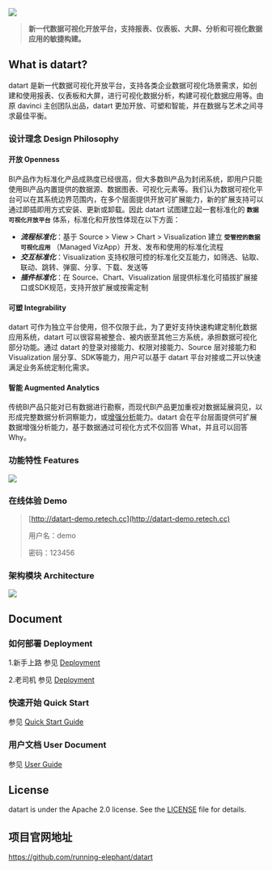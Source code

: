 ![](https://running-elephant.github.io/datart-docs/images/about/logo_with_text.jpg)
> **新一代数据可视化开放平台，支持报表、仪表板、大屏、分析和可视化数据应用的敏捷构建。**

## What is datart?
datart 是新一代数据可视化开放平台，支持各类企业数据可视化场景需求，如创建和使用报表、仪表板和大屏，进行可视化数据分析，构建可视化数据应用等。由原 davinci 主创团队出品，datart 更加开放、可塑和智能，并在数据与艺术之间寻求最佳平衡。

### 设计理念 Design Philosophy
#### **开放 Openness**
BI产品作为标准化产品成熟度已经很高，但大多数BI产品为封闭系统，即用户只能使用BI产品内置提供的数据源、数据图表、可视化元素等。我们认为数据可视化平台可以在其系统边界范围内，在多个层面提供开放可扩展能力，新的扩展支持可以通过即插即用方式安装、更新或卸载。因此 datart 试图建立起一套标准化的 **`数据可视化开放平台`** 体系，标准化和开放性体现在以下方面：
* ***流程标准化***：基于 Source > View > Chart > Visualization 建立 **`受管控的数据可视化应用`** （Managed VizApp）开发、发布和使用的标准化流程
* ***交互标准化***：Visualization 支持权限可控的标准化交互能力，如筛选、钻取、联动、跳转、弹窗、分享、下载、发送等
* ***插件标准化***：在 Source、Chart、Visualization 层提供标准化可插拔扩展接口或SDK规范，支持开放扩展或按需定制

#### **可塑 Integrability**
datart 可作为独立平台使用，但不仅限于此，为了更好支持快速构建定制化数据应用系统，datart 可以很容易被整合、被内嵌至其他三方系统，承担数据可视化部分功能。通过 datart 的登录对接能力、权限对接能力、Source 层对接能力和 Visualization 层分享、SDK等能力，用户可以基于 datart 平台对接或二开以快速满足业务系统定制化需求。

#### **智能 Augmented Analytics**
传统BI产品只能对已有数据进行勘察，而现代BI产品更加重视对数据延展洞见，以形成完整数据分析洞察能力，或[增强分析](https://www.gartner.com/en/information-technology/glossary/augmented-analytics)能力。datart 会在平台层面提供可扩展数据增强分析能力，基于数据通过可视化方式不仅回答 What，并且可以回答 Why。

### 功能特性 Features
![](https://running-elephant.github.io/datart-docs/images/about/datart-vs-davinci.png)

### 在线体验 Demo
> [http://datart-demo.retech.cc](http://datart-demo.retech.cc)
>
> 用户名：demo
>
> 密码：123456

### 架构模块 Architecture
![](https://running-elephant.github.io/datart-docs/images/about/architecture.png)

## Document
### 如何部署 Deployment
1.新手上路 参见 [Deployment](./Deployment.md)

2.老司机 参见 [Deployment](https://running-elephant.github.io/datart-docs/docs/)
### 快速开始 Quick Start
参见 [Quick Start Guide](https://running-elephant.github.io/datart-docs/docs/first-visualization.html)
### 用户文档 User Document
参见 [User Guide](https://running-elephant.github.io/datart-docs/docs/source.html)


## License
datart is under the Apache 2.0 license. See the [LICENSE](https://github.com/running-elephant/datart/blob/master/LICENSE) file for details.


## 项目官网地址

https://github.com/running-elephant/datart